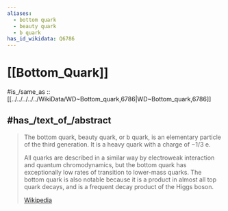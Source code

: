 ```yaml
---
aliases:
  - bottom quark
  - beauty quark
  - b quark
has_id_wikidata: Q6786
---
```


# [[Bottom_Quark]] 

#is_/same_as :: [[../../../../../WikiData/WD~Bottom_quark,6786|WD~Bottom_quark,6786]] 

## #has_/text_of_/abstract 

> The bottom quark, beauty quark, or b quark, is an elementary particle of the third generation. 
> It is a heavy quark with a charge of −⁠1/3⁠ e.
>
> All quarks are described in a similar way by electroweak interaction and quantum chromodynamics, 
> but the bottom quark has exceptionally low rates of transition to lower-mass quarks. 
> The bottom quark is also notable because it is a product in almost all top quark decays, 
> and is a frequent decay product of the Higgs boson.
>
> [Wikipedia](https://en.wikipedia.org/wiki/Bottom%20quark) 

